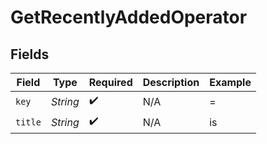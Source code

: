 # GetRecentlyAddedOperator


## Fields

| Field              | Type               | Required           | Description        | Example            |
| ------------------ | ------------------ | ------------------ | ------------------ | ------------------ |
| `key`              | *String*           | :heavy_check_mark: | N/A                | =                  |
| `title`            | *String*           | :heavy_check_mark: | N/A                | is                 |